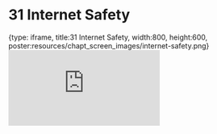 # 31 Internet Safety
 
{type: iframe, title:31 Internet Safety, width:800, height:600, poster:resources/chapt_screen_images/internet-safety.png}
![](https://datatrail-jhu.github.io/DataTrail_ReOrg/no_toc/internet-safety.html)
 

 
